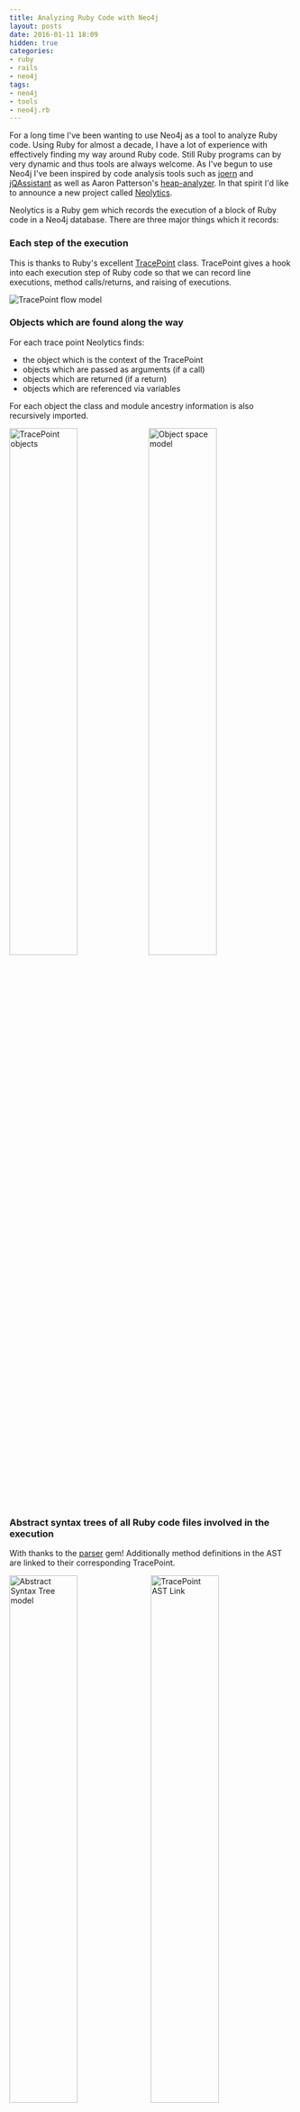 ```yaml
---
title: Analyzing Ruby Code with Neo4j
layout: posts
date: 2016-01-11 18:09
hidden: true
categories:
- ruby
- rails
- neo4j
tags:
- neo4j
- tools
- neo4j.rb
---
```


<style>
table {
  border-collapse: collapse;
}
table, th, td {
  border: 1px solid #CCC;
  padding: 0.3em;
}

</style>


For a long time I've been wanting to use Neo4j as a tool to analyze Ruby code.  Using Ruby for almost a decade, I have a lot of experience with effectively finding my way around Ruby code.  Still Ruby programs can by very dynamic and thus tools are always welcome.  As I've begun to use Neo4j I've been inspired by code analysis tools such as [joern](http://mlsec.org/joern/) and [jQAssistant](http://jqassistant.org/) as well as Aaron Patterson's [heap-analyzer](http://tenderlove.github.io/heap-analyzer/).  In that spirit I'd like to announce a new project called [Neolytics](https://github.com/neo4jrb/neolytics).

Neolytics is a Ruby gem which records the execution of a block of Ruby code in a Neo4j database.  There are three major things which it records:

### Each step of the execution

This is thanks to Ruby's excellent [TracePoint](http://ruby-doc.org/core-2.0.0/TracePoint.html) class.  TracePoint gives a hook into each execution step of Ruby code so that we can record line executions, method calls/returns, and raising of executions.

![TracePoint flow model](https://raw.githubusercontent.com/neo4jrb/neolytics/master/examples/model/trace_point_flow.png)

### Objects which are found along the way

For each trace point Neolytics finds:

 * the object which is the context of the TracePoint
 * objects which are passed as arguments (if a call)
 * objects which are returned (if a return)
 * objects which are referenced via variables

For each object the class and module ancestry information is also recursively imported.

<img src="https://raw.githubusercontent.com/neo4jrb/neolytics/master/examples/model/trace_point_objects.png" alt="TracePoint objects" style="width: 49%; float: left"/>

<img src="https://raw.githubusercontent.com/neo4jrb/neolytics/master/examples/model/object_relationships.png" alt="Object space model" style="width: 49%"/>


### Abstract syntax trees of all Ruby code files involved in the execution

With thanks to the [parser](https://github.com/whitequark/parser) gem!  Additionally method definitions in the AST are linked to their corresponding TracePoint.

<img src="https://raw.githubusercontent.com/neo4jrb/neolytics/master/examples/model/ast.png" alt="Abstract Syntax Tree model" style="width: 49%"/>
<img src="https://raw.githubusercontent.com/neo4jrb/neolytics/master/examples/model/trace_point_ast_nodes.png" alt="TracePoint AST Link" style="width: 49%; vertical-align: top"/>


To record the data, I used my [neo4apis](https://github.com/neo4jrb/neo4apis) gem to send data to Neo4j efficiently without a lot of round trips to the database.

Lastly, I've built a [ruby_code_analytics](https://github.com/neo4j-examples/ruby_code_analytics) Rails application to give a UI to examine the results of the dump.  You can see an example running [on Heroku](https://ruby-neo4j-code-analysis.herokuapp.com) which is a record of the following simple Ruby code:

<pre><code class="language-ruby">

neo4j_session = Neo4j::Session.open(:server_db, neo4j_url)
Neolytics.record_execution(neo4j_session) do
  doc = Nokogiri::HTML(open('https://www.google.com').read)
  doc.xpath('//form/input').map(&:name)
end

</code></pre>

## Querying the data

Let's look at some examples of things that you can do with the data from neolytics!

### Examining the execution

Let's say that we want to know what goes on during the execution of a method.  With the following query we grab the first TracePoint which was a `call` event and find the entire series of TracePoints until the method is returned from:

<pre><code class="language-cypher">

MATCH (call_tp:TracePoint {event: 'call'})
WITH call_tp LIMIT 1
MATCH path=shortestPath((call_tp)-[:NEXT*]->(return_tp:TracePoint {event: 'return'}))
RETURN path

</code></pre>

Visually we can see the query like this:

<div style="text-align: center">
  <a href="/assets/neolytics/method_call_chain.png"><img src="/assets/neolytics/method_call_chain.png" style="width: 800px"></a>
</div>

In this case the method is the `#plural` method from the `active_support` gem which lets you pluralize strings.  You can compare the graph database model with the actual source code [here on GitHub](https://github.com/rails/rails/blob/v4.2.5/activesupport/lib/active_support/inflector/inflections.rb#L105)

In the screenshot above, each node is displaying a TracePoint event (i.e. `call`, `line`, etc...), the class and method in question, and the line number.  Starting from the node on the left you can follow the `NEXT` relationships to see each point in the execution.  Note that every node has a `HAS_PARENT` relationship back to the `call` TracePoint, so we can see that this method didn't make any further method calls (at least no Ruby calls.  We see some `c_call` events which TracePoint doesn't expose).  Lastly note the `STARTED_AT` relationship from the `return` event to the `call` event which is there as a convenience for any query that need to get both nodes at once (e.g. if you need to get both the arguments and the return value of a method).

For more details you can see [this example tabular output](https://github.com/neo4jrb/neolytics/blob/master/examples/output/plural_trace_points.csv) of the tracepoints.

### Running code metrics

Let's run a query to evaluate the [cyclomatic complexity](https://en.wikipedia.org/wiki/Cyclomatic_complexity) of our methods:

<pre><code class="language-cypher">

MATCH (def:ASTNode {type: 'def'})
OPTIONAL MATCH (def)<-[:HAS_PARENT*]-(condition:ASTNode)
WHERE condition.type IN ['begin', 'if', 'while', 'until', 'for', 'rescue', 'when', 'and', 'or']
RETURN def.name, def.file_path, def.first_line, count(condition)
ORDER BY count(condition) DESC
LIMIT 10

</code></pre>

This gives us a straightforward listing of methods, where to find them, and their complexity score, all ordered with the most complex methods at the top:


| method             | Path and line                                                                   | complexity |
|--------------------|---------------------------------------------------------------------------------|------------|
| initialize_pattern | .../rubies/ruby-2.2.3/lib/ruby/2.2.0/uri/rfc2396_parser.rb:342                  | 85         |
| validate           | .../rubies/ruby-2.2.3/lib/ruby/2.2.0/rubygems/specification.rb:2453             | 65         |
| perform_arguments  | .../gems/ruby-2.2.3/gems/sass-3.4.20/lib/sass/tree/visitors/perform.rb:14       | 57         |
| _next_token        | .../gems/ruby-2.2.3/gems/nokogiri-1.6.7/lib/nokogiri/css/tokenizer.rb:55        | 56         |
| parse              | .../gems/ruby-2.2.3/gems/tzinfo-1.2.2/lib/tzinfo/zoneinfo_timezone_info.rb:95   | 55         |
| pretty_print       | .../rubies/ruby-2.2.3/lib/ruby/2.2.0/pp.rb:421                                  | 53         |
| merge_final_ops    | .../gems/ruby-2.2.3/gems/sass-3.4.20/lib/sass/selector/sequence.rb:342          | 52         |
| call               | .../gems/ruby-2.2.3/gems/sprockets-3.5.2/lib/sprockets/server.rb:22             | 48         |
| convert_input      | .../gems/ruby-2.2.3/gems/erubis-2.7.0/lib/erubis/converter.rb:127               | 43         |
| visit_rule         | .../gems/ruby-2.2.3/gems/sass-3.4.20/lib/sass/tree/visitors/to_css.rb:280       | 43         |

Now let's extend this complexity metric by using the TracePoint data to see how long each method actually took:

<pre><code class="language-cypher">

MATCH (tp:TracePoint)
WITH sum(tp.execution_time) AS total_execution_time

MATCH (node:ASTNode {type: 'def'})
OPTIONAL MATCH (node)<-[:HAS_PARENT*]-(condition:ASTNode)
WHERE condition.type IN ['begin', 'if', 'while', 'until', 'for', 'rescue', 'when', 'and', 'or']
WITH node, count(condition) AS complexity, total_execution_time

MATCH (node)<-[:HAS_AST_NODE]-(tp:TracePoint)<-[:STARTED_AT]-(return_tp:TracePoint)

WITH
  complexity,
  total_execution_time,
  tp.path + ':' + tp.lineno + ' (' + return_tp.defined_class + '#' + return_tp.method_id + ')' AS method,
  count(tp) AS executions,
  sum(return_tp.execution_time) AS total_method_execution_time

RETURN
  method,
  complexity AS cc,
  executions AS execs,
  total_method_execution_time AS total_time,
  100.0 * (total_method_execution_time / total_execution_time) AS percentage_of_total_time,
  total_method_execution_time / executions AS avg_exec

ORDER BY total_method_execution_time DESC
LIMIT 10

</code></pre>

With this we get a nice table of methods which take the most time, along with the cyclomatic complexity.  We can sort by either metric or create a combined metric of our own in order to determine which methods might be ripe for refactoring.

| method                                                                                                                                | cc | execs | total_time | % total time | avg_exec |
|---------------------------------------------------------------------------------------------------------------------------------------|----|-------|------------|--------------|----------|
| .../rubies/ruby-2.2.3/lib/ruby/2.2.0/set.rb:289 <br/>**Set#add**                                                                      | 1  | 2343  | 11457      | 2.31         | 4.89     |
| .../gems/ruby-2.2.3/gems/activesupport-4.2.5/lib/active_support/inflector/methods.rb:91 <br/>**ActiveSupport::Inflector#underscore**  | 6  | 237   | 5057       | 1.02         | 21.34    |
| .../gems/ruby-2.2.3/gems/pry-0.10.3/lib/pry/command.rb:27 <br/>**#&lt;Class:Pry::Command>#match**                                     | 4  | 810   | 4917       | 0.99         | 6.07     |
| .../gems/ruby-2.2.3/gems/pry-0.10.3/lib/pry/command.rb:43 <br/>**#&lt;Class:Pry::Command>#command_options**                           | 2  | 641   | 3790       | 0.76         | 5.91     |
| .../gems/ruby-2.2.3/gems/pry-0.10.3/lib/pry/command.rb:177 <br/>**#&lt;Class:Pry::Command>#command_regex**                            | 6  | 510   | 3722       | 0.75         | 7.30     |
| .../gems/ruby-2.2.3/gems/pry-0.10.3/lib/pry/command.rb:185 <br/>**#&lt;Class:Pry::Command>#convert_to_regex**                         | 1  | 1020  | 3537       | 0.71         | 3.47     |
| .../gems/ruby-2.2.3/gems/activesupport-4.2.5/lib/active_support/dependencies/autoload.rb:35 <br/>**ActiveSupport::Autoload#autoload** | 4  | 233   | 3186       | 0.64         | 13.67    |
| .../gems/ruby-2.2.3/gems/sprockets-3.5.2/lib/sprockets/utils.rb:33 <br/>**Sprockets::Utils#hash_reassoc1**                            | 4  | 115   | 2366       | 0.48         | 20.57    |
| .../gems/ruby-2.2.3/gems/activesupport-4.2.5/lib/active_support/core_ext/module/delegation.rb:151 <br/>**Module#delegate**            | 36 | 43    | 1164       | 0.23         | 27.07    |
| .../gems/ruby-2.2.3/gems/pry-0.10.3/lib/pry/command.rb:37 <br/>**#&lt;Class:Pry::Command>#description**                               | 2  | 152   | 1158       | 0.23         | 7.62     |


## More options

There are many ways to use this data model to debug and otherwise analyze our code.  I've provided some more sample queries in [the README](https://github.com/neo4jrb/neolytics) for the neolytics gem.  I've also started [a list of ideas](https://github.com/neo4j-examples/ruby_code_analytics/labels/idea%20for%20query) for new queries which could be made.  These could be used directly or perhaps built into a reporting feature of the `ruby_code_analytics` Rails application.  I'm excited to see where things could go!


Analysis app running on Heroku: [https://ruby-neo4j-code-analysis.herokuapp.com](https://ruby-neo4j-code-analysis.herokuapp.com)
